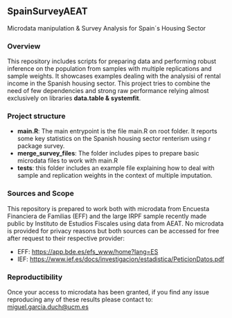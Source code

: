 ## SpainSurveyAEAT
Microdata manipulation &amp; Survey Analysis for Spain´s Housing Sector

### Overview
This repository includes scripts for preparing data and performing robust inference on the population from samples with multiple replications and sample weights. It showcases examples dealing with the analysisi of rental income in the Spanish housing sector.  This project tries to combine the need of few dependencies and strong raw performance relying almost exclusively on libraries **data.table & systemfit**.


### Project structure
- **main.R**: The main entrypoint is the file main.R on root folder. It reports some key statistics on the Spanish housing sector renterism using r package survey.
- **merge_survey_files**: The folder includes pipes to prepare basic microdata files to work with main.R 
- **tests**: this folder includes an example file explaining how to deal with sample and replication weights in the context of multiple imputation.

### Sources and Scope
This repository is prepared to work both with microdata from Encuesta Financiera de Familias (EFF) and the large IRPF sample recently made public by Instituto de Estudios Fiscales using data from AEAT.
No microdata is provided for privacy reasons but both sources can be accessed for free after request to their respective provider:
 - EFF: https://app.bde.es/efs_www/home?lang=ES
 - IEF: https://www.ief.es/docs/investigacion/estadistica/PeticionDatos.pdf

### Reproductibility
Once your access to microdata has been granted, if you find any issue reproducing any of these results please contact to: miguel.garcia.duch@ucm.es

